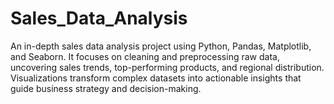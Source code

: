 # Sales_Data_Analysis
An in-depth sales data analysis project using Python, Pandas, Matplotlib, and Seaborn.   It focuses on cleaning and preprocessing raw data, uncovering sales trends, top-performing products, and regional distribution.   Visualizations transform complex datasets into actionable insights that guide business strategy and decision-making.
